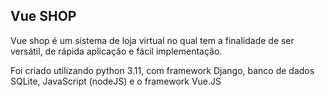 <h2>Vue SHOP</h2>
<p> Vue shop é um sistema de loja virtual no qual tem a finalidade de ser versátil, de rápida aplicação e fácil implementação. <br> </p> 
<p> Foi criado utilizando python 3.11, com framework Django, banco de dados SQLite, JavaScript (nodeJS) e o framework Vue.JS</p>
